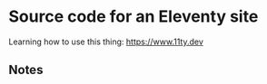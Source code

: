 # Source code for an Eleventy site

Learning how to use this thing: https://www.11ty.dev

## Notes

